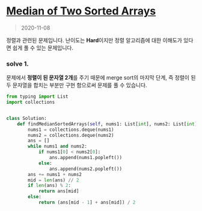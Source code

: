 # [Median of Two Sorted Arrays](https://leetcode.com/problems/median-of-two-sorted-arrays/)

> 2020-11-08

정렬과 관련된 문제입니다. 난이도는 **Hard**이지만 정렬 알고리즘에 대한 이해도가 있다면 쉽게 풀 수 있는 문제입니다.

### solve 1.
문제에서 **정렬이 된 문자열 2개**를 주기 때문에 merge sort의 마지막 단계, 즉 정렬이 된 두 문자열을 합치는 부분만 구현 함으로써 문제를 풀 수 있습니다.
```python
from typing import List
import collections


class Solution:
    def findMedianSortedArrays(self, nums1: List[int], nums2: List[int]) -> float:
        nums1 = collections.deque(nums1)
        nums2 = collections.deque(nums2)
        ans = []
        while nums1 and nums2:
            if nums1[0] < nums2[0]:
                ans.append(nums1.popleft())
            else:
                ans.append(nums2.popleft())
        ans += nums1 + nums2
        mid = len(ans) // 2
        if len(ans) % 2:
            return ans[mid]
        else:
            return (ans[mid - 1] + ans[mid]) / 2
```